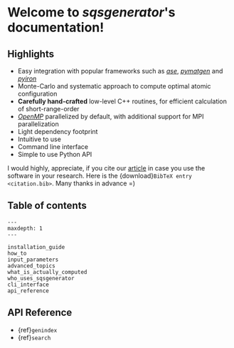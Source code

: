 
# Welcome to *sqsgenerator*'s documentation!

## Highlights

  - Easy integration with popular frameworks such as [*ase*](https://wiki.fysik.dtu.dk/ase/),
    [*pymatgen*](https://pymatgen.org/) and [*pyiron*](https://pyiron.org/)
  - Monte-Carlo and systematic approach to compute optimal atomic configuration
  - **Carefully hand-crafted** low-level C++ routines, for efficient calculation of short-range-order
  - [*OpenMP*](https://www.openmp.org/) parallelized by default, with additional support for MPI parallelization
  - Light dependency footprint 
  - Intuitive to use
  - Command line interface
  - Simple to use Python API

I would highly, appreciate, if you cite our [article](https://doi.org/10.1016/j.cpc.2023.108664) in case you use the 
software in your research. Here is the {download}`BibTeX entry <citation.bib>`. Many thanks in advance =)

## Table of contents

```{toctree}
--- 
maxdepth: 1
---

installation_guide
how_to
input_parameters
advanced_topics
what_is_actually_computed
who_uses_sqsgenerator
cli_interface
api_reference
```

## API Reference
* {ref}`genindex`
* {ref}`search`

